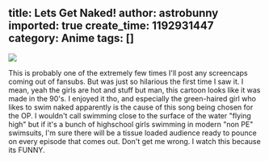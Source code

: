 title: Lets Get Naked!
author: astrobunny
imported: true
create_time: 1192931447
category: Anime
tags: []
---
 [![](wp-images/old/albums/letsgetnaked.JPG)](/images/wp-images/old/albums/letsgetnaked.JPG)  
  
This is probably one of the extremely few times I'll post any screencaps coming out of fansubs. But was just so hilarious the first time I saw it. I mean, yeah the girls are hot and stuff but man, this cartoon looks like it was made in the 90's. I enjoyed it tho, and especially the green-haired girl who likes to swim naked apparently is the cause of this song being chosen for the OP. I wouldn't call swimming close to the surface of the water "flying high" but if it's a bunch of highschool girls swimming in modern "non PE" swimsuits, I'm sure there will be a tissue loaded audience ready to pounce on every episode that comes out. Don't get me wrong. I watch this because its FUNNY.